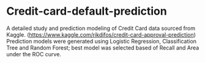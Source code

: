 # Credit-card-default-prediction
A detailed study and prediction modeling of Credit Card data sourced from Kaggle. (https://www.kaggle.com/rikdifos/credit-card-approval-prediction)
Prediction models were generated using Logistic Regression, Classification Tree and Random Forest; best model was selected based of Recall and Area under the ROC curve.
